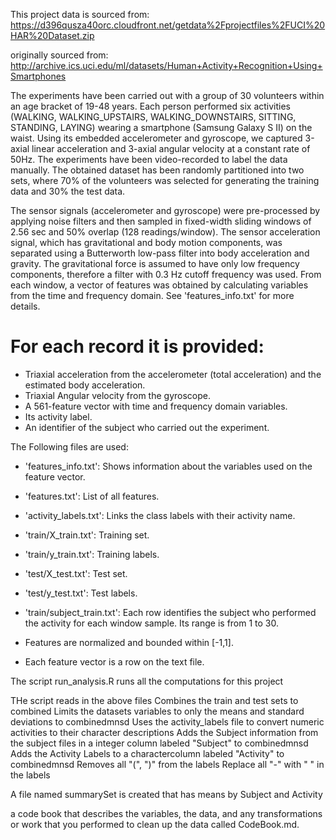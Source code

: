 This project data is sourced from:
https://d396qusza40orc.cloudfront.net/getdata%2Fprojectfiles%2FUCI%20HAR%20Dataset.zip

originally sourced from:
http://archive.ics.uci.edu/ml/datasets/Human+Activity+Recognition+Using+Smartphones 

The experiments have been carried out with a group of 30 volunteers within an age bracket of 19-48 years. Each person performed six activities (WALKING, WALKING_UPSTAIRS, WALKING_DOWNSTAIRS, SITTING, STANDING, LAYING) wearing a smartphone (Samsung Galaxy S II) on the waist. Using its embedded accelerometer and gyroscope, we captured 3-axial linear acceleration and 3-axial angular velocity at a constant rate of 50Hz. The experiments have been video-recorded to label the data manually. The obtained dataset has been randomly partitioned into two sets, where 70% of the volunteers was selected for generating the training data and 30% the test data. 

The sensor signals (accelerometer and gyroscope) were pre-processed by applying noise filters and then sampled in fixed-width sliding windows of 2.56 sec and 50% overlap (128 readings/window). The sensor acceleration signal, which has gravitational and body motion components, was separated using a Butterworth low-pass filter into body acceleration and gravity. The gravitational force is assumed to have only low frequency components, therefore a filter with 0.3 Hz cutoff frequency was used. From each window, a vector of features was obtained by calculating variables from the time and frequency domain. See 'features_info.txt' for more details. 

For each record it is provided:
======================================

- Triaxial acceleration from the accelerometer (total acceleration) and the estimated body acceleration.
- Triaxial Angular velocity from the gyroscope. 
- A 561-feature vector with time and frequency domain variables. 
- Its activity label. 
- An identifier of the subject who carried out the experiment.


The Following files are used:
- 'features_info.txt': Shows information about the variables used on the feature vector.

- 'features.txt': List of all features.

- 'activity_labels.txt': Links the class labels with their activity name.

- 'train/X_train.txt': Training set.

- 'train/y_train.txt': Training labels.

- 'test/X_test.txt': Test set.

- 'test/y_test.txt': Test labels.

- 'train/subject_train.txt': Each row identifies the subject who performed the activity for each window sample. Its range is from 1 to 30. 

- Features are normalized and bounded within [-1,1].
- Each feature vector is a row on the text file.

The script run_analysis.R runs all the computations for this project

THe script reads in the above files
Combines the train and test sets to combined
Limits the datasets variables to only the means and standard deviations to combinedmnsd
Uses the activity_labels file to convert numeric activities to their character descriptions
Adds the Subject information from the subject files in a integer column labeled "Subject" to  combinedmnsd
Adds the Activity Labels to a charactercolumn labeled "Activity" to combinedmnsd
Removes all "(", ")" from the labels
Replace all "-" with " " in the labels

A file named summarySet is created that has means by Subject and Activity


a code book that describes the variables, the data, and any transformations or work that you performed to clean up the data called CodeBook.md.
